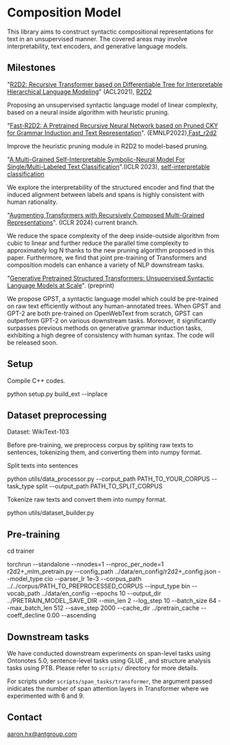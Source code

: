 # Composition Model

This library aims to construct syntactic compositional representations for text in an unsupervised manner. The covered areas may involve interpretability, text encoders, and generative language models.


## Milestones
"[R2D2: Recursive Transformer based on Differentiable Tree for Interpretable Hierarchical Language Modeling](https://aclanthology.org/2021.acl-long.379/)" (ACL2021), [R2D2](https://github.com/alipay/StructuredLM_RTDT/tree/r2d2)

Proposing an unsupervised syntactic language model of linear complexity, based on a neural inside algorithm with heuristic pruning.

"[Fast-R2D2: A Pretrained Recursive Neural Network based on Pruned CKY for Grammar Induction and Text Representation](https://arxiv.org/abs/2203.00281)". (EMNLP2022),[Fast_r2d2](https://github.com/alipay/StructuredLM_RTDT/tree/fast-R2D2)

Improve the heuristic pruning module in R2D2 to model-based pruning.


"[A Multi-Grained Self-Interpretable Symbolic-Neural Model For Single/Multi-Labeled Text Classification](https://openreview.net/forum?id=MLJ5TF5FtXH)".(ICLR 2023), [self-interpretable classification](https://github.com/ant-research/StructuredLM_RTDT/tree/self_interpretable_classification)

We explore the interpretability of the structured encoder and find that the induced alignment between labels and spans is highly consistent with human rationality.

"[Augmenting Transformers with Recursively Composed Multi-Grained Representations](https://openreview.net/forum?id=u859gX7ADC)". (ICLR 2024) current branch.

We reduce the space complexity of the deep inside-outside algorithm from cubic to linear and further reduce the parallel time complexity to approximately log N thanks to the new pruning algorithm proposed in this paper. Furthermore, we find that joint pre-training of Transformers and composition models can enhance a variety of NLP downstream tasks.

"[Generative Pretrained Structured Transformers: Unsupervised Syntactic Language Models at Scale](http://arxiv.org/abs/2403.08293)". (preprint)

We propose GPST, a syntactic language model which could be pre-trained on raw text efficiently without any human-annotated trees. When GPST and GPT-2 are both pre-trained on OpenWebText from scratch, GPST can outperform GPT-2 on various downstream tasks. Moreover, it significantly surpasses previous methods on generative grammar induction tasks, exhibiting a high degree of consistency with human syntax. The code will be released soon.

## Setup

Compile C++ codes.

python setup.py build_ext --inplace

## Dataset preprocessing
Dataset: WikiText-103

Before pre-training, we preprocess corpus by spliting raw texts to sentences, tokenizing them, and converting them into numpy format.

Split texts into sentences

python utils/data\_processor.py --corput\_path PATH\_TO\_YOUR\_CORPUS --task\_type split --output\_path PATH\_TO\_SPLIT_CORPUS

Tokenize raw texts and convert them into numpy format.

python utils/dataset\_builder.py

## Pre-training
cd trainer

torchrun --standalone --nnodes=1 --nproc\_per\_node=1 r2d2+\_mlm\_pretrain.py 
    --config\_path ../data/en_config/r2d2+\_config.json 
    --model\_type cio --parser_lr 1e-3 
    --corpus\_path ../../corpus/PATH\_TO\_PREPROCESSED\_CORPUS 
    --input\_type bin --vocab\_path ../data/en\_config 
    --epochs 10 --output\_dir ../PRETRAIN\_MODEL\_SAVE\_DIR 
    --min\_len 2 --log\_step 10 --batch\_size 64 --max\_batch\_len 512 
    --save\_step 2000 --cache_dir ../pretrain\_cache 
    --coeff\_decline 0.00 --ascending 

## Downstream tasks

We have conducted downstream experiments on span-level tasks using Ontonotes 5.0, sentence-level tasks using GLUE , and structure analysis tasks using PTB. Please refer to `scripts/` directory for more details.

For scripts under `scripts/span_tasks/transformer`, the argument passed inidicates the number of span attention layers in Transformer where we experimented with 6 and 9.

## Contact

aaron.hx@antgroup.com